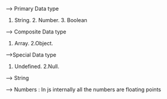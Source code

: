 --> Primary Data type
1. String. 2. Number. 3. Boolean

--> Composite Data type
1. Array. 2.Object.

-->Special Data type
1. Undefined. 2.Null. 

--> String
<script>
var name = 'John'; //Same is : var name = "John";
var message = "I am 'john'"; // if the output is like : I am 'john'
var message = 'I am "john"'; // if the output is like : I am "john"
var empty_string = "";

</script>

--> Numbers : In js internally all the numbers are floating points
<script>
var i = 0xff;
console.log(i);
console.log(typeof(i));
</script>
